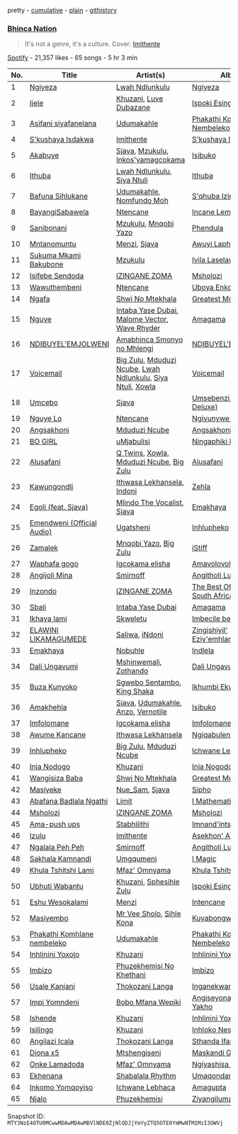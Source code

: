 pretty - [cumulative](/playlists/cumulative/37i9dQZF1DX2xhOTSp6PjQ.md) - [plain](/playlists/plain/37i9dQZF1DX2xhOTSp6PjQ) - [githistory](https://github.githistory.xyz/mackorone/spotify-playlist-archive/blob/main/playlists/plain/37i9dQZF1DX2xhOTSp6PjQ)

### [Bhinca Nation](https://open.spotify.com/playlist/37i9dQZF1DX2xhOTSp6PjQ)

> It's not a genre, it's a culture\. Cover: <a href="https://open.spotify.com/artist/3JqfmUV2PM8u6ifw2TWPJ9?si=i7uGfhIiQqSACQVc0TcL0w">Imithente</a>

[Spotify](https://open.spotify.com/user/spotify) - 21,357 likes - 65 songs - 5 hr 3 min

| No. | Title | Artist(s) | Album | Length |
|---|---|---|---|---|
| 1 | [Ngiyeza](https://open.spotify.com/track/3Pv1NcASIE987vF8t1VWVu) | [Lwah Ndlunkulu](https://open.spotify.com/artist/2h9NlcdGxIEnnh5aQuSeZ1) | [Ngiyeza](https://open.spotify.com/album/5S4kyrm5mTa1PK4ur0BPIR) | 4:41 |
| 2 | [Ijele](https://open.spotify.com/track/2OYomh3wz8TWpfnQKxua2F) | [Khuzani](https://open.spotify.com/artist/1ltbNKMXKKXkjaXCTGZYUs), [Luve Dubazane](https://open.spotify.com/artist/2qn1ZfGigw6BNbf2MNuEJc) | [Ispoki Esingafi](https://open.spotify.com/album/3riM8V5qRqXKn09JuWHcAu) | 4:29 |
| 3 | [Asifani siyafanelana](https://open.spotify.com/track/61rcqq5Z6GSjVyhuFAMbiw) | [Udumakahle](https://open.spotify.com/artist/3a3txnliYhHHrdcw1k6gyq) | [Phakathi Komhlane Nembeleko](https://open.spotify.com/album/3LJ39cJZE7hPwG2j6RXc5s) | 4:20 |
| 4 | [S'kushaya Isdakwa](https://open.spotify.com/track/2PJ6NP1np4QGGJpnl6MGwx) | [Imithente](https://open.spotify.com/artist/3JqfmUV2PM8u6ifw2TWPJ9) | [S'kushaya Isdakwa](https://open.spotify.com/album/3W662ml4nC71f2QUTMKeLy) | 4:03 |
| 5 | [Akabuye](https://open.spotify.com/track/6eAvjdlcZ6t5K9lvslRv1D) | [Sjava](https://open.spotify.com/artist/4RfOLIFy2xEmlWzXEVmLJn), [Mzukulu](https://open.spotify.com/artist/2cvAWNKeSNVAfSZqAQIIS3), [Inkos'yamagcokama](https://open.spotify.com/artist/6wq5brCC7NSFUDJ8rL0fcF) | [Isibuko](https://open.spotify.com/album/4yFM1aHZINPJ8p9Ei7uLOR) | 5:28 |
| 6 | [Ithuba](https://open.spotify.com/track/2DTnuVhrGnLcmgutAW4vb1) | [Lwah Ndlunkulu](https://open.spotify.com/artist/2h9NlcdGxIEnnh5aQuSeZ1), [Siya Ntuli](https://open.spotify.com/artist/5BggJAW7Ubyk8FR87MpGvc) | [Ithuba](https://open.spotify.com/album/1pYMs6qogXnmKzGoGlBwWQ) | 4:23 |
| 7 | [Bafuna Sihlukane](https://open.spotify.com/track/3sL440xAohRKtarUSnBRxE) | [Udumakahle](https://open.spotify.com/artist/3a3txnliYhHHrdcw1k6gyq), [Nomfundo Moh](https://open.spotify.com/artist/6brKi6i5SusNnoKcSlKAan) | [S'qhuba Izinkomo](https://open.spotify.com/album/3ivjLXlzcdqXFspHzhyCm2) | 4:26 |
| 8 | [BayangiSabawela](https://open.spotify.com/track/3quA7mtdIg05CfJ4f3beww) | [Ntencane](https://open.spotify.com/artist/3PKVcK4wKrfPi7qDz1odsV) | [Incane Lembobo](https://open.spotify.com/album/0BDVeJR2FEfPjJLpgg5nbP) | 4:14 |
| 9 | [Sanibonani](https://open.spotify.com/track/4IMZR7DMOMAYHlAifv682g) | [Mzukulu](https://open.spotify.com/artist/2cvAWNKeSNVAfSZqAQIIS3), [Mnqobi Yazo](https://open.spotify.com/artist/59IoFDxTdsmr1m1z8euRFu) | [Phendula](https://open.spotify.com/album/6d89ixAm9v3UfQGAWyeFb2) | 4:21 |
| 10 | [Mntanomuntu](https://open.spotify.com/track/2UMJhyDNyBn9rJc2fgw6GJ) | [Menzi](https://open.spotify.com/artist/0PIYUjDZszDZSZGLhYvmyZ), [Sjava](https://open.spotify.com/artist/4RfOLIFy2xEmlWzXEVmLJn) | [Awuyi Lapho](https://open.spotify.com/album/5xiLbMeDPMlvXSZKhVSfEh) | 4:54 |
| 11 | [Sukuma Mkami Bakubone](https://open.spotify.com/track/0O5LuQXAfihaOA3TFxYt3C) | [Mzukulu](https://open.spotify.com/artist/2cvAWNKeSNVAfSZqAQIIS3) | [Ivila Laselawini](https://open.spotify.com/album/278BIRWbQrUNkDwC3gN56e) | 4:26 |
| 12 | [Isifebe Sendoda](https://open.spotify.com/track/1otdCFUdWjT0yLWOfFr6kc) | [IZINGANE ZOMA](https://open.spotify.com/artist/1fa6d4xSwQWEhmp0MwKw61) | [Msholozi](https://open.spotify.com/album/6QxMBGWtj8tXhWiNNFF2pA) | 4:20 |
| 13 | [Wawuthembeni](https://open.spotify.com/track/4lbJb7VVOGShkgblw8YUiY) | [Ntencane](https://open.spotify.com/artist/3PKVcK4wKrfPi7qDz1odsV) | [Uboya Enkomeni](https://open.spotify.com/album/1PRhgX3Vv4TjqHUWG6R5eh) | 5:07 |
| 14 | [Ngafa](https://open.spotify.com/track/4OntDavbpxbLk80nXlw7WR) | [Shwi No Mtekhala](https://open.spotify.com/artist/0hqM2qppNBOvYYQ36FsdBq) | [Greatest Moments Of](https://open.spotify.com/album/0nLOqOS3t7akMp44aTzqIj) | 6:00 |
| 15 | [Nguye](https://open.spotify.com/track/5rO92QmCFzqbHgbwaJnwAH) | [Intaba Yase Dubai](https://open.spotify.com/artist/2j6fdvCneiKmXX8rsYEoU6), [Malome Vector](https://open.spotify.com/artist/6AeHcNxdFsYI8WQE1f0YVw), [Wave Rhyder](https://open.spotify.com/artist/2g6Idw9wnJRWM0viAxhRRX) | [Amagama](https://open.spotify.com/album/5iPOBiXSE3zgsZctEvp0UP) | 4:03 |
| 16 | [NDIBUYEL'EMJOLWENI](https://open.spotify.com/track/3HBrBn7eORjfsNzTWqrU9n) | [Amabhinca Smonyo no Mhlengi](https://open.spotify.com/artist/3gZXfUHrXbFP06VZAtpJ5i) | [NDIBUYEL'EMJOLWENI](https://open.spotify.com/album/7yAtqUe2YOeVVkaLKz57cO) | 4:32 |
| 17 | [Voicemail](https://open.spotify.com/track/6l4EAi2hbZU9TfZWHUzDBE) | [Big Zulu](https://open.spotify.com/artist/6sNKQgLUy4LVNEX3r1kG1A), [Mduduzi Ncube](https://open.spotify.com/artist/5jvlsVxfcbRVuHJ2Uv8WOh), [Lwah Ndlunkulu](https://open.spotify.com/artist/2h9NlcdGxIEnnh5aQuSeZ1), [Siya Ntuli](https://open.spotify.com/artist/5BggJAW7Ubyk8FR87MpGvc), [Xowla](https://open.spotify.com/artist/08ejcjfMzbGwiK9MVslxc5) | [Voicemail](https://open.spotify.com/album/1jpct6JMzUuQRCvCe0ASwS) | 4:38 |
| 18 | [Umcebo](https://open.spotify.com/track/4wPKQWzPiKBBf1AUmAQbA2) | [Sjava](https://open.spotify.com/artist/4RfOLIFy2xEmlWzXEVmLJn) | [Umsebenzi \(Gold Deluxe\)](https://open.spotify.com/album/6TE4E8HVGy0HM4lT3vgHWz) | 3:52 |
| 19 | [Nguye Lo](https://open.spotify.com/track/5v3FY18Q1MxKV2GFcjgIYM) | [Ntencane](https://open.spotify.com/artist/3PKVcK4wKrfPi7qDz1odsV) | [Ngivunywe Usathane](https://open.spotify.com/album/6PnShffIuygTGwCrJiAPEN) | 4:11 |
| 20 | [Angsakhoni](https://open.spotify.com/track/21XL4xGIm6VhWSZF5uFYZb) | [Mduduzi Ncube](https://open.spotify.com/artist/5jvlsVxfcbRVuHJ2Uv8WOh) | [Angsakhoni](https://open.spotify.com/album/5BqRwQhNm7LwO4n9NcjzjO) | 4:56 |
| 21 | [BO GIRL](https://open.spotify.com/track/6CrL5WAQNE2a94i7tqbi67) | [uMjabulisi](https://open.spotify.com/artist/7hgZmJWaqjihq01cTFgyD6) | [Ningaphiki Nami](https://open.spotify.com/album/12840tLE83NAKIiNZuEqZ8) | 4:08 |
| 22 | [Alusafani](https://open.spotify.com/track/1BXfrEUZFDhrVahuVT3PMK) | [Q Twins](https://open.spotify.com/artist/2krUPP3nMYoF1C5WX3yB7J), [Xowla](https://open.spotify.com/artist/08ejcjfMzbGwiK9MVslxc5), [Mduduzi Ncube](https://open.spotify.com/artist/5jvlsVxfcbRVuHJ2Uv8WOh), [Big Zulu](https://open.spotify.com/artist/6sNKQgLUy4LVNEX3r1kG1A) | [Alusafani](https://open.spotify.com/album/4u56tBvuMwxuyvgE4VsnXn) | 3:44 |
| 23 | [Kawungondli](https://open.spotify.com/track/2s3bK3DPCb84Rl1Rfp01TH) | [Ithwasa Lekhansela](https://open.spotify.com/artist/6NBgad7h0rc4Q75Ek8nt89), [Indoni](https://open.spotify.com/artist/4WQsq6xk7Wu2WqM7aqpdTI) | [Zehla](https://open.spotify.com/album/05jPZZIhjOGQOJduelCSPV) | 4:30 |
| 24 | [Egoli \(feat\. Sjava\)](https://open.spotify.com/track/70VtSPbK7NyX2dUpKQbUxN) | [Mlindo The Vocalist](https://open.spotify.com/artist/09CY8fzqhZHR7rQAULoreI), [Sjava](https://open.spotify.com/artist/4RfOLIFy2xEmlWzXEVmLJn) | [Emakhaya](https://open.spotify.com/album/3YPT8bW8XTiZIjMEhryLEU) | 4:01 |
| 25 | [Emendweni \(Official Audio\)](https://open.spotify.com/track/7y7rkoxppjGCyanzPR1Ni3) | [Ugatsheni](https://open.spotify.com/artist/2kUReuoaNS6Thgl4zFQA60) | [Inhlupheko](https://open.spotify.com/album/0COaJfx04ihKeZxxcw4j3x) | 4:54 |
| 26 | [Zamalek](https://open.spotify.com/track/4bn9tdvdNPUYXycnSxqBF6) | [Mnqobi Yazo](https://open.spotify.com/artist/59IoFDxTdsmr1m1z8euRFu), [Big Zulu](https://open.spotify.com/artist/6sNKQgLUy4LVNEX3r1kG1A) | [iStiff](https://open.spotify.com/album/406LRBBJauqbHIurtDKm7d) | 4:11 |
| 27 | [Waphafa gogo](https://open.spotify.com/track/1a7D84ildlODFUaYxReoYi) | [Igcokama elisha](https://open.spotify.com/artist/0CfaRCWMy2aXtbVQPCGG15) | [Amavolovolo](https://open.spotify.com/album/5A5mB7kVFvDrwKwN0jwEfR) | 3:54 |
| 28 | [Angijoli Mina](https://open.spotify.com/track/7cj6FNKos5MUkSMe5380wB) | [Smirnoff](https://open.spotify.com/artist/19OHDg21bLlU29eYyUahlz) | [Angitholi Lutho](https://open.spotify.com/album/5WOtZn2TNODSH5C4d5HDkt) | 3:58 |
| 29 | [Inzondo](https://open.spotify.com/track/3jmv4dhLatPanmC4lX7JaE) | [IZINGANE ZOMA](https://open.spotify.com/artist/1fa6d4xSwQWEhmp0MwKw61) | [The Best Of Traditional South African Music](https://open.spotify.com/album/5r48JyMk448sZ5OGopjfcx) | 3:23 |
| 30 | [Sbali](https://open.spotify.com/track/34MjyTB5QGaDpMCLk3432P) | [Intaba Yase Dubai](https://open.spotify.com/artist/2j6fdvCneiKmXX8rsYEoU6) | [Amagama](https://open.spotify.com/album/5iPOBiXSE3zgsZctEvp0UP) | 5:00 |
| 31 | [Ikhaya lami](https://open.spotify.com/track/00CVEHFQGCxKka8UbnfTGS) | [Skweletu](https://open.spotify.com/artist/0uW67UxcYtWZRPZO3Zaobf) | [Imbecile berth](https://open.spotify.com/album/0dXtLrwe6B1M9yYptxCdsr) | 4:20 |
| 32 | [ELAWINI LIKAMAGUMEDE](https://open.spotify.com/track/2wdIlufkUPuHHDzslnWfVF) | [Saliwa](https://open.spotify.com/artist/2I0i5ZfLpQQ1dzFTkyBON8), [iNdoni](https://open.spotify.com/artist/07rVdLJKth27CP4ZtmDWNy) | [Zingishiyil' Eziy'emhlangeni](https://open.spotify.com/album/4cwb1hs6tqaGnzySIFtw6I) | 4:35 |
| 33 | [Emakhaya](https://open.spotify.com/track/3M8QUN5XraDwiIM2YlpqVN) | [Nobuhle](https://open.spotify.com/artist/2SuwWqS2g4w2GSE4lxD1UM) | [Indlela](https://open.spotify.com/album/69bzQJaAvMR92psMY098UI) | 3:32 |
| 34 | [Dali Ungavumi](https://open.spotify.com/track/2yTHNZL9n8zd1LXRa6LT2W) | [Mshinwemali](https://open.spotify.com/artist/16Sxr5Kd5KJIUXTUVtmVOV), [Zothando](https://open.spotify.com/artist/2JKuODJH36pqK6s3gLcnVe) | [Dali Ungavumi](https://open.spotify.com/album/4TMSarXXnwy2RN5qD6tsKd) | 5:43 |
| 35 | [Buza Kunyoko](https://open.spotify.com/track/3MwXl9gwg7aG1NBHcGKaZo) | [Sgwebo Sentambo](https://open.spotify.com/artist/5p55hGi2rq290OvBwMpLps), [King Shaka](https://open.spotify.com/artist/5iVLqqv8xXE8vQ43Psq5wL) | [Ikhumbi Ekweletayo](https://open.spotify.com/album/5nxPey17l6lXWUCsNqm6lF) | 5:49 |
| 36 | [Amakhehla](https://open.spotify.com/track/3BkskmADgoWdiGHiaEz6uc) | [Sjava](https://open.spotify.com/artist/4RfOLIFy2xEmlWzXEVmLJn), [Udumakahle](https://open.spotify.com/artist/3a3txnliYhHHrdcw1k6gyq), [Anzo](https://open.spotify.com/artist/0mXjRSmbTBBoufMmTKuGmv), [Vernotile](https://open.spotify.com/artist/5jDxQtsQGEKqgulGcERXMn) | [Isibuko](https://open.spotify.com/album/4yFM1aHZINPJ8p9Ei7uLOR) | 4:30 |
| 37 | [Imfolomane](https://open.spotify.com/track/4AzyXKfE7vRXvbgGDJVmQU) | [Igcokama elisha](https://open.spotify.com/artist/0CfaRCWMy2aXtbVQPCGG15) | [Imfolomane](https://open.spotify.com/album/35X0OmXW0Bja31Gf6hWlCF) | 6:14 |
| 38 | [Awume Kancane](https://open.spotify.com/track/6HjdFBVWWqvFKFr5ZsneHE) | [Ithwasa Lekhansela](https://open.spotify.com/artist/6NBgad7h0rc4Q75Ek8nt89) | [Ngiqabuleni](https://open.spotify.com/album/3OxIFFFeItgoIBup6T66nA) | 3:57 |
| 39 | [Inhlupheko](https://open.spotify.com/track/5IGgCvL8zrdsWaVWSlxSzW) | [Big Zulu](https://open.spotify.com/artist/6sNKQgLUy4LVNEX3r1kG1A), [Mduduzi Ncube](https://open.spotify.com/artist/5jvlsVxfcbRVuHJ2Uv8WOh) | [Ichwane Lenyoka](https://open.spotify.com/album/0HyidnQQAGW9Unm8Ejr21L) | 5:17 |
| 40 | [Inja Nodogo](https://open.spotify.com/track/7CiL2zVTGVrJYT7tcVk0dl) | [Khuzani](https://open.spotify.com/artist/1ltbNKMXKKXkjaXCTGZYUs) | [Inja Nogodo](https://open.spotify.com/album/1i1JkpUl5vILSSLKwsVHAO) | 4:15 |
| 41 | [Wangisiza Baba](https://open.spotify.com/track/5NS3OiNTauGUA5S3jsJHwL) | [Shwi No Mtekhala](https://open.spotify.com/artist/0hqM2qppNBOvYYQ36FsdBq) | [Greatest Moments Of](https://open.spotify.com/album/0nLOqOS3t7akMp44aTzqIj) | 5:38 |
| 42 | [Masiyeke](https://open.spotify.com/track/01fXzOTgIyzNwWTBahteZB) | [Nue\_Sam](https://open.spotify.com/artist/2mQ1WAgOTUQDBsJpt7tGTY), [Sjava](https://open.spotify.com/artist/4RfOLIFy2xEmlWzXEVmLJn) | [Sipho](https://open.spotify.com/album/16QKAhgay0amx5AgBIwFo0) | 4:21 |
| 43 | [Abafana Badlala Ngathi](https://open.spotify.com/track/2MS5BhgzvMg4frVGhxYuwJ) | [Limit](https://open.spotify.com/artist/2FNsjkc78U5f55zOu6ZsSh) | [I Mathematics](https://open.spotify.com/album/43VQHDS0rQVLrYtPvchEHf) | 4:43 |
| 44 | [Msholozi](https://open.spotify.com/track/7i9OftJwfxt4R20jDRnLqi) | [IZINGANE ZOMA](https://open.spotify.com/artist/1fa6d4xSwQWEhmp0MwKw61) | [Msholozi](https://open.spotify.com/album/6QxMBGWtj8tXhWiNNFF2pA) | 4:48 |
| 45 | [Ama\-push ups](https://open.spotify.com/track/4UU4qUfkfRd4IXszXX2Z1K) | [Stabhilithi](https://open.spotify.com/artist/2pomD4ScxWOF80dWYIHN1u) | [Imnand'intshebe](https://open.spotify.com/album/1GRjmojMIbgclyRjVvPuC7) | 4:42 |
| 46 | [Izulu](https://open.spotify.com/track/6IYiXBVJ6JieWediZllERf) | [Imithente](https://open.spotify.com/artist/3JqfmUV2PM8u6ifw2TWPJ9) | [Asekhon' Amalahle ?](https://open.spotify.com/album/53EGXcdCuhcYhODGXq2h2a) | 4:23 |
| 47 | [Ngalala Peh Peh](https://open.spotify.com/track/7nf6spJKCF5xVXMNbBgMQ0) | [Smirnoff](https://open.spotify.com/artist/19OHDg21bLlU29eYyUahlz) | [Angitholi Lutho](https://open.spotify.com/album/5WOtZn2TNODSH5C4d5HDkt) | 4:09 |
| 48 | [Sakhala Kamnandi](https://open.spotify.com/track/10FGIW76glXqbxi6gSOxwJ) | [Umgqumeni](https://open.spotify.com/artist/4nMTRK9u7Zt9lKCPnF06zB) | [I Magic](https://open.spotify.com/album/4DR2LkB4JWkcT5ZBaqRgSN) | 4:19 |
| 49 | [Khula Tshitshi Lami](https://open.spotify.com/track/5JIJunDi0sABz8zd44u4WE) | [Mfaz' Omnyama](https://open.spotify.com/artist/0JQAeDYaigl5nor0kUP44X) | [Khula Tshitshi Lami](https://open.spotify.com/album/24m3tRRNgElXYhvJLakyxu) | 4:21 |
| 50 | [Ubhuti Wabantu](https://open.spotify.com/track/30hNrNo7QjfXkwKT3AvNPU) | [Khuzani](https://open.spotify.com/artist/1ltbNKMXKKXkjaXCTGZYUs), [Sphesihle Zulu](https://open.spotify.com/artist/2Q87XMh9dkkI1FOG9uCeCG) | [Ispoki Esingafi](https://open.spotify.com/album/3riM8V5qRqXKn09JuWHcAu) | 5:06 |
| 51 | [Eshu Wesokalami](https://open.spotify.com/track/6UFkLF40TBGfVFry7LXSxJ) | [Menzi](https://open.spotify.com/artist/0PIYUjDZszDZSZGLhYvmyZ) | [Intencane](https://open.spotify.com/album/7doGg6TOO86pTXiyploISV) | 3:51 |
| 52 | [Masiyembo](https://open.spotify.com/track/0G4iC2UTqq0dE65KRqqhC9) | [Mr Vee Sholo](https://open.spotify.com/artist/3Qb0EgeDtnCKvw9HzE4x9U), [Sihle Kona](https://open.spotify.com/artist/0UJaLaZkvRM9B91fxW4GDa) | [Kuyabongwa](https://open.spotify.com/album/5ZEowNb3KsMZfmMCnOW8b8) | 3:10 |
| 53 | [Phakathi Komhlane nembeleko](https://open.spotify.com/track/5tcWJFn9w9BDUWXssZ5Q1A) | [Udumakahle](https://open.spotify.com/artist/3a3txnliYhHHrdcw1k6gyq) | [Phakathi Komhlane Nembeleko](https://open.spotify.com/album/3LJ39cJZE7hPwG2j6RXc5s) | 4:18 |
| 54 | [Inhlinini Yoxolo](https://open.spotify.com/track/3ZhOsB846LguxIkDASb6Rb) | [Khuzani](https://open.spotify.com/artist/1ltbNKMXKKXkjaXCTGZYUs) | [Inhlinini Yoxolo \(Pt\. 2\)](https://open.spotify.com/album/25HvxLDw1saTfEoFQ6Rfxj) | 9:00 |
| 55 | [Imbizo](https://open.spotify.com/track/5rd1OgQZU0TcRndLFOYECO) | [Phuzekhemisi No Khethani](https://open.spotify.com/artist/6bhmRXAWbMM1oYuoSNCR1f) | [Imbizo](https://open.spotify.com/album/33HOA4xP6hyXlm1CcUy5Ce) | 3:58 |
| 56 | [Usale Kanjani](https://open.spotify.com/track/1Na1tKjOtgF6Wzu1JlFSgj) | [Thokozani Langa](https://open.spotify.com/artist/30nsu2oxgyCzzty1TIJW6S) | [Inganekwane](https://open.spotify.com/album/4dgnNUTAl7mXAEDye2IooD) | 5:18 |
| 57 | [Impi Yomndeni](https://open.spotify.com/track/7ag6ASRzcuWXamzvNEXQzL) | [Bobo Mfana Wepiki](https://open.spotify.com/artist/6kcl74RDRgeHTx1Dj07NQt) | [Angiseyona Itype Yakho](https://open.spotify.com/album/4N6uYvCf4TgK5kAopt1RqQ) | 6:03 |
| 58 | [Ishende](https://open.spotify.com/track/4gbkKnzwQdS7dEv5lWHVQO) | [Khuzani](https://open.spotify.com/artist/1ltbNKMXKKXkjaXCTGZYUs) | [Inhlinini Yoxolo](https://open.spotify.com/album/2gkiXVfyva2aEfJiiRbQry) | 4:29 |
| 59 | [Isilingo](https://open.spotify.com/track/5Df0fXk01kB3ZgVPg3uwmk) | [Khuzani](https://open.spotify.com/artist/1ltbNKMXKKXkjaXCTGZYUs) | [Inhloko Nes'xhanti](https://open.spotify.com/album/6uKsbOxDnGwYTfdVp2qIuP) | 3:40 |
| 60 | [Angilazi Icala](https://open.spotify.com/track/1SgLVnJlhycOrTQHWbeBKa) | [Thokozani Langa](https://open.spotify.com/artist/30nsu2oxgyCzzty1TIJW6S) | [Sthanda Ifamily](https://open.spotify.com/album/5XtEpbp6vPy9a1RvpNTsb8) | 5:43 |
| 61 | [Diona x5](https://open.spotify.com/track/2PQl2BRgemS4sFZTFS703p) | [Mtshengiseni](https://open.spotify.com/artist/0b7Ds3CZPJOmh8hqOq9md4) | [Maskandi Greats Vol.1](https://open.spotify.com/album/3GzuoeKRn8eQF0KAR0N4o6) | 6:52 |
| 62 | [Onke Lamadoda](https://open.spotify.com/track/49x1RPNz0y4dhKxRVwTlRT) | [Mfaz' Omnyama](https://open.spotify.com/artist/0JQAeDYaigl5nor0kUP44X) | [Ngiyashisa Bhe!!](https://open.spotify.com/album/2XndIgHBdfGrQbU8qdBsdT) | 4:54 |
| 63 | [Ekhenana](https://open.spotify.com/track/4VqeQHfo2ubS5tqq5wmaOE) | [Shabalala Rhythm](https://open.spotify.com/artist/4yqgRp5LrmRXgSKpAqTBdl) | [Umaqondana](https://open.spotify.com/album/5CSphfloiCWOA2s35VsNwp) | 4:49 |
| 64 | [Inkomo Yomqoyiso](https://open.spotify.com/track/0duUpsKlfu6RNHWH5q0diF) | [Ichwane Lebhaca](https://open.spotify.com/artist/6dUPVcKOAhdgjkmgDwy6uh) | [Amagupta](https://open.spotify.com/album/4faFI6JoeU4nCK89d8Ul0b) | 4:56 |
| 65 | [Njalo](https://open.spotify.com/track/7HKU5vab9h0HpPtYbRUS4X) | [Phuzekhemisi](https://open.spotify.com/artist/7exwnL9NFBRuwqUEvX8kGP) | [Ziyangiluma Izinja](https://open.spotify.com/album/1NEqGFT5ZfRJc5TwGffesn) | 4:17 |

Snapshot ID: `MTY3NzE4OTU0MCwwMDAwMDAwMDVlNDE0ZjNlODJjYmYyZTQ5OTE0YmMwNTM1MzI3OWVj`
